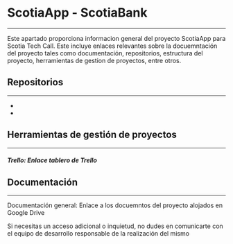 # ScotiaApp - ScotiaBank #
______________________________________________________________________________________________________________________________________________________________________________________________
Este apartado proporciona informacion general  del proyecto ScotiaApp para Scotia Tech Call. Este incluye enlaces relevantes sobre la docuemntación del proyecto tales como documentación,
repositorios, estructura del proyecto, herramientas de gestion de proyectos, entre otros.

## Repositorios
______________________________________________________________________________________________________________________________________________________________________________________________
* 
*
## Herramientas de gestión de proyectos
______________________________________________________________________________________________________________________________________________________________________________________________
##### Trello: Enlace tablero de Trello 

## Documentación
______________________________________________________________________________________________________________________________________________________________________________________________
Documentación general: Enlace a los docuemntos del proyecto alojados en Google Drive

Si necesitas un acceso adicional o inquietud, no dudes en comunicarte con el equipo de desarrollo responsable de la realización del mismo
